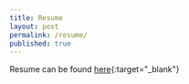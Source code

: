 ```yaml
---
title: Resume
layout: post
permalink: /resume/
published: true
---
```


Resume can be found [here](/assets/docs/Resume_1page.pdf){:target="_blank"}

